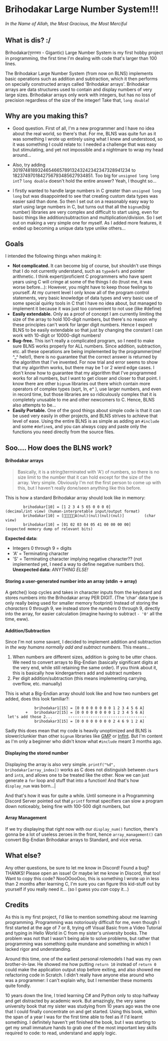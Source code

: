 # Brihodakar Large Number System!!!
###### In the Name of Allah, the Most Gracious, the Most Merciful
## What is dis? :/
Brihodakar(বৃহদাকার - Gigantic) Large Number System is my first hobby project in programming, the first time I'm dealing with code that's larger than 100 lines. 

The Brihodakar Large Number System (from now on BLNS) implements basic operations such as addition and subtraction, which it then performs on specially constructed arrays called 'Brihodakar arrays'. Brihodakar arrays are data structures used to contain and display numbers of very large sizes. Brihodakar arrays only work with integers, but has no loss of precision regardless of the size of the integer! Take that, `long double`!

## Why are you making this?
- Good question. First of all, I'm a new programmer and I have no idea about the real world, so there's that. For me, BLNS was quite fun as it was something I wrote up entirely using what I knew and understood, so it was something I could relate to: I needed a challenge that was easy but stimulating, and yet not impossible and a nightmare to wrap my head around...

- Also, try adding 301974818932465466578913243242342347328941234 to 1823749701842756793485627934851. Too big for `unsigned long long int`? `long double` doesn't hold the entire answer? Yeah, I thought so...

- I firstly wanted to handle large numbers in C greater than `unsigned long long` but was disappointed to see that creating custom data types was easier said than done. So then I set out on a reasonably easy way to start using large numbers in C, but turns out that all the `bignum`(big number) libraries are very complex and difficult to start using, even for basic things like addition/subtraction and multiplication/division. So I set out on making a very simple one for myself. As I added more features, it ended up becoming a unique data type unlike others...

## Goals
I intended the following things when making it:
* **Not complicated.** It can become big of course, but shouldn't use things that I do not currently understand, such as `typedefs` and pointer arithmetic. I think expert/proficient C programmers who have spent years using C will cringe at some of the things I do (trust me, it was worse before...): However, you might have to keep those feelings to yourself. At my current level I only know all of the program control statements, very basic knowledge of data types and very basic use of some special quirky tools in C that I have no idea about, but managed to implement it because it was just too convenient to not use (like #define)
* **Easily extendable.** Only as a proof of concept I am currently limiting the size of the array to hold 100-digit numbers, but there's no reason why these principles can't work for larger digit numbers. Hence I expect BLNS to be easily extendable so that just by changing the constant I can work with 10-digit or 10000-digit numbers!
* **Bug-free.** This isn't really a complicated program, so I need to make sure BLNS works properly for ALL numbers. Since addition, subtraction, etc. all these operations are being implemented by the programmer(me! ^\_^ helo!), there is no guarantee that the correct answer is returned by the algorithm that I've invented. For now trial and error seems to show that my algorithm works, but there may be 1 or 2 wierd edge cases. I don't know how to guarantee that my algorithm that I've programmed works for all numbers, but I want to get closer and closer to that point.
I know there are other `bignum` libraries out there which contain more operators of complex types (sqrt, ln, e^ ), use larger numbers, and even in record time, but those libraries are so ridiculously complex that it is completely unusable to me and other newcomers to C. Hence, BLNS also attempts to be...
* **Easily Portable.** One of the good things about simple code is that it can be used very easily in other projects, and BLNS strives to achieve that level of ease. Using the entire BLNS is as simple as adding an `#include` and some `#define`s, and you can always copy and paste only the functions you need directly from the source files. 

## Soo.... How does the BLNS work?

#### Brihodakar arrays
> Basically, it is a string(terminated with 'A') of numbers, so there is no size limit to the number that it can hold except for the size of the array.
Very simple. Obviously I'm not the first person to come up with this, but I haven't really done/seen anything like this before. 

This is how a standard Brihodakar array should look like in memory:

            brihodakar[10] = [1 2 3 4 5 65 0 0 0 0]               (decimal/int view) (human-interpretable input/output format)
            brihodakar[10] = [A(nul)(nul)(nul)(nul)]         (char view)
            brihodakar[10] = [01 02 03 04 05 41 00 00 00 00]      (expected memory dump of relevant bits)

**Expected data:**  
* Integers 0 through 9 = digits
* 'A' = Terminating character
* 'S' = Terminating character implying negative character?? (not implemented yet, I need a way to define negative numbers tho).
**Unexpected data:** *ANYTHING ELSE!*

#### Storing a user-generated number into an array (stdin -> array)
A getche() loop cycles and takes in character inputs from the keyboard and stores numbers into the Brihodakar array PER DIGIT. (The 'char' data type is only really being used for smaller memory footprint)
Instead of storing the *characters* 0 through 9, we instead store the *numbers* 0 through 9, directly into the array, for easier calculation (imagine having to subtract `- '0'` all the time, eww).

#### Addition/Subtraction
Since I'm not some savant, I decided to implement addition and subtraction in *the way humans normally add and subtract numbers*. This means...
 1) When numbers are different sizes, addition is going to be utter chaos. We need to convert arrays to Big-Endian (basically significant digits at the very end, while still retaining the same order). If you think about it, this is basically how kindergartners add and subtract numbers
 2) Per digit addition/subtraction (this means implementing carrying, overflow, etc. manually)

This is what a Big-Endian array should look like and how two numbers get added, does this look familiar?:
```
             brihodakar1[15] = [0 0 0 0 0 0 0 0 1 2 3 4 5 6 A]
         +   brihodakar2[15] = [0 0 0 0 0 0 0 0 1 2 3 4 5 6 A]
 let's add those 2...       -----------------------------------
             brihodakar3[15] = [0 0 0 0 0 0 0 0 2 4 6 9 1 2 A]
```
Sadly this does mean that my code is heavily unoptimized and BLNS is slower/clunkier than other `bignum` libraries like [GMP](https://gmplib.org/) or [InfInt](https://sercantutar.github.io/infint/). But I'm content as I'm only a beginner who didn't know what `#include` meant 3 months ago.

#### Displaying the stored number
Displaying the array is also very simple. `printf("%d", brihodakar[array_index])` works as C does not distinguish between `char`s and `int`s, and allows one to be treated like the other. Now we can just generate a `for` loop and stuff that into a function! And that's how `display_num` was born...|

And that's how it was for quite a while. Until someone in a Programming Discord Server pointed out that `printf` format specifiers can slow a program down noticeably, being fine with 100-500 digit numbers, but

#### Array Management
If we try displaying that right now with our `display_num()` function, there's gonna be a lot of useless zeroes in the front, hence `array_management()` can convert Big-Endian Brihodakar arrays to Standard, and vice versa.

## What else?
Any other questions, be sure to let me know in Discord!
Found a bug? THANKS! Please open an issue! Or maybe let me know in Discord, that too!
Want to copy this code? NooOOooOoo, this is something I wrote up in less than 2 months after learning C, I'm sure you can figure this kid-stuff out by yourself if you really need it... (so I guess you *can* copy it...)

## Credits
As this is my first project, I'd like to mention something about me learning programming. Programming was notoriously difficult for me, even though I first started at the age of 7 or 8, trying off Visual Basic from a Video Tutorial and typing in Hello World in C from my sister's university books. The problem was not that I wasn't being able to solve problems, but rather that programming was something quite mundane and something in which I lacked rigor and understanding. 

Around this time, one of the earliest personal rolemodels I had was my own brother-in-law. He showed me how putting `return 10` instead of `return 0` could make the application output stop before exiting, and also showed me refactoring code in Scratch. I didn't really have anyone else around who was a programmer: I can't explain why, but I remember these moments quite fondly.

10 years down the line, I tried learning C# and Python only to stop halfway and get distracted by academic work. But amazingly, the very same university book that my sister was studying from 10 years ago was the one that I could finally concentrate on and get started. Using this book, within the span of a year I was for the first time able to feel as if I'd learnt something. I definitely haven't yet finished the book, but I was starting to get my small immature hands to grab one of the most important key skills required to code: to read, understand and apply logic.

